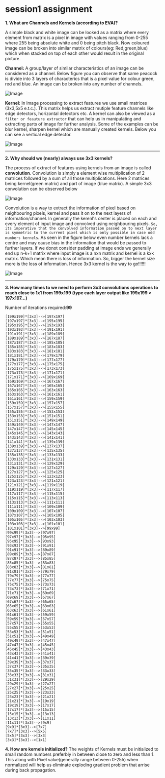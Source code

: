 # session1 assignment 

**1. What are Channels and Kernels (according to EVA)?** 

A simple black and white image can be looked as a matrix where every element from matrix is a pixel in image with values ranging from 0-255 where 255 being absolute white and 0 being pitch black. Now coloured image can be broken into similar matrix of colours(eg: Red,green,blue) which when stacked on top of each other would result in the original picture. 
 
 **Channel:** 
 A group/layer of similar characteristics of an image can be considered as a channel. Below figure you can observe that same peacock is divide into 3 layers of characterics that is a pixel value for colour green, red and blue. An image can be broken into any number of channels.
 
  ![Image](https://drive.google.com/uc?id=1quPLiZewo9yxQEsJohcOkwC_mmehAp0j)

  **Kernel:** 
  In Image processing to extract features we use small matrices (3x3,5x5 e.t.c.). This matrix helps us extract mutiple feature channels like edge detectors, horizontal detectors etc. A kernel can also be viewed as a `filter or feauture extractor` that can help us in manipulating and extracting parts of image for further analysis. Some of the examples can be blur kernel, sharpen kernel which are manually created kernels. Below you can see a vertical edge detector.
  
  ![Image](https://drive.google.com/uc?id=10jbReSFLy4Sm_2CKWRzKVvq1bhQRRwvw)
  
 --------------------------------------------------------------------------
 
 **2. Why should we (nearly) always use 3x3 kernels?**
 
 The process of extract of features using kernels from an image is called **convolution**. Convolution is simply a element wise multiplication of 2 matrices followed by a sum of all those multiplications. Here 2 matrices being kernel(green matrix) and part of image (blue matrix). A simple 3x3 convolution can be observed below
 
 ![Image](https://drive.google.com/uc?id=1yZqs8uhBJPzF9K3daMv8VyECJLPiZIMD)
 
 Convolution is a way to extract the information of pixel based on neighbouring pixels, kernel and pass it on to the next layers of information/channel. In generally the kerenl's center is placed on each and every element of input image and convolved using neighbouring pixels. `So, its imperative that the convolved information passed on to next layer is symmetric to the current pixel which is only possible in case odd numbers kernels`. As seen in the figure below even number kernels lack a centre and may cause bias in the information that would be passed to further layers. If we donot consider padding at image ends we generally end up n-k+1 matrix where input image is a nxn matrix and kernel is a kxk matrix. Which mean there is loss of information. So, bigger the kernel size more is the loss of information. Hence 3x3 kernel is the way to go!!!!!! 

![Image](https://drive.google.com/uc?id=1zeB0kygvwoaeYV_zPOD_544b4w40Zew9)

--------------

**3. How many times to we need to perform 3x3 convolutions operations to reach close to 1x1 from 199x199 (type each layer output like 199x199 > 197x197...)**

Number of iterations required:**99**

```
[199x199]*[3x3]-->[197x197]
[197x197]*[3x3]-->[195x195]
[195x195]*[3x3]-->[193x193]
[193x193]*[3x3]-->[191x191]
[191x191]*[3x3]-->[189x189]
[189x189]*[3x3]-->[187x187]
[187x187]*[3x3]-->[185x185]
[185x185]*[3x3]-->[183x183]
[183x183]*[3x3]-->[181x181]
[181x181]*[3x3]-->[179x179]
[179x179]*[3x3]-->[177x177]
[177x177]*[3x3]-->[175x175]
[175x175]*[3x3]-->[173x173]
[173x173]*[3x3]-->[171x171]
[171x171]*[3x3]-->[169x169]
[169x169]*[3x3]-->[167x167]
[167x167]*[3x3]-->[165x165]
[165x165]*[3x3]-->[163x163]
[163x163]*[3x3]-->[161x161]
[161x161]*[3x3]-->[159x159]
[159x159]*[3x3]-->[157x157]
[157x157]*[3x3]-->[155x155]
[155x155]*[3x3]-->[153x153]
[153x153]*[3x3]-->[151x151]
[151x151]*[3x3]-->[149x149]
[149x149]*[3x3]-->[147x147]
[147x147]*[3x3]-->[145x145]
[145x145]*[3x3]-->[143x143]
[143x143]*[3x3]-->[141x141]
[141x141]*[3x3]-->[139x139]
[139x139]*[3x3]-->[137x137]
[137x137]*[3x3]-->[135x135]
[135x135]*[3x3]-->[133x133]
[133x133]*[3x3]-->[131x131]
[131x131]*[3x3]-->[129x129]
[129x129]*[3x3]-->[127x127]
[127x127]*[3x3]-->[125x125]
[125x125]*[3x3]-->[123x123]
[123x123]*[3x3]-->[121x121]
[121x121]*[3x3]-->[119x119]
[119x119]*[3x3]-->[117x117]
[117x117]*[3x3]-->[115x115]
[115x115]*[3x3]-->[113x113]
[113x113]*[3x3]-->[111x111]
[111x111]*[3x3]-->[109x109]
[109x109]*[3x3]-->[107x107]
[107x107]*[3x3]-->[105x105]
[105x105]*[3x3]-->[103x103]
[103x103]*[3x3]-->[101x101]
[101x101]*[3x3]-->[99x99]
[99x99]*[3x3]-->[97x97]
[97x97]*[3x3]-->[95x95]
[95x95]*[3x3]-->[93x93]
[93x93]*[3x3]-->[91x91]
[91x91]*[3x3]-->[89x89]
[89x89]*[3x3]-->[87x87]
[87x87]*[3x3]-->[85x85]
[85x85]*[3x3]-->[83x83]
[83x83]*[3x3]-->[81x81]
[81x81]*[3x3]-->[79x79]
[79x79]*[3x3]-->[77x77]
[77x77]*[3x3]-->[75x75]
[75x75]*[3x3]-->[73x73]
[73x73]*[3x3]-->[71x71]
[71x71]*[3x3]-->[69x69]
[69x69]*[3x3]-->[67x67]
[67x67]*[3x3]-->[65x65]
[65x65]*[3x3]-->[63x63]
[63x63]*[3x3]-->[61x61]
[61x61]*[3x3]-->[59x59]
[59x59]*[3x3]-->[57x57]
[57x57]*[3x3]-->[55x55]
[55x55]*[3x3]-->[53x53]
[53x53]*[3x3]-->[51x51]
[51x51]*[3x3]-->[49x49]
[49x49]*[3x3]-->[47x47]
[47x47]*[3x3]-->[45x45]
[45x45]*[3x3]-->[43x43]
[43x43]*[3x3]-->[41x41]
[41x41]*[3x3]-->[39x39]
[39x39]*[3x3]-->[37x37]
[37x37]*[3x3]-->[35x35]
[35x35]*[3x3]-->[33x33]
[33x33]*[3x3]-->[31x31]
[31x31]*[3x3]-->[29x29]
[29x29]*[3x3]-->[27x27]
[27x27]*[3x3]-->[25x25]
[25x25]*[3x3]-->[23x23]
[23x23]*[3x3]-->[21x21]
[21x21]*[3x3]-->[19x19]
[19x19]*[3x3]-->[17x17]
[17x17]*[3x3]-->[15x15]
[15x15]*[3x3]-->[13x13]
[13x13]*[3x3]-->[11x11]
[11x11]*[3x3]-->[9x9]
[9x9]*[3x3]-->[7x7]
[7x7]*[3x3]-->[5x5]
[5x5]*[3x3]-->[3x3]
[3x3]*[3x3]-->[1x1]

```
**4. How are kernels initialized?**
The weights of Kernels must be initialized to small random numbers preferbly in between close to zero and less than 1. This along with Pixel value(generally range between 0-255) when normalized will help us eliminate exploding gradient problem that arrise during back propagation.













